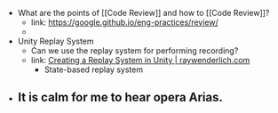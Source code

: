 - What are the points of [[Code Review]] and how to [[Code Review]]?
	- link: https://google.github.io/eng-practices/review/
	-
- Unity Replay System
	- Can we use the replay system for performing recording?
	- link: [Creating a Replay System in Unity | raywenderlich.com](https://www.raywenderlich.com/7728186-creating-a-replay-system-in-unity)
		- State-based replay system
- It is calm for me to hear opera Arias.
	-